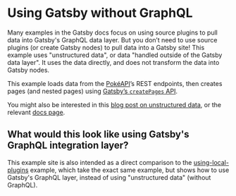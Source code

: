 # Using Gatsby without GraphQL

Many examples in the Gatsby docs focus on using source plugins to pull data into Gatsby's GraphQL data layer. But you don’t need to use source plugins (or create Gatsby nodes) to pull data into a Gatsby site! This example uses "unstructured data", or data "handled outside of the Gatsby data layer". It uses the data directly, and does not transform the data into Gatsby nodes.

This example loads data from the [PokéAPI](https://www.pokeapi.co/)’s REST endpoints, then creates pages (and nested pages) using [Gatsby’s `createPages` API](https://www.gatsbyjs.org/docs/node-apis/#createPages).

You might also be interested in this [blog post on unstructured data](/docs/blog/2018-10-25-using-gatsby-without-graphql/index.md), or the relevant [docs page](https://www.gatsbyjs.org/docs/using-gatsby-without-graphql/).

## What would this look like using Gatsby's GraphQL integration layer?

This example site is also intended as a direct comparison to the [using-local-plugins](../using-local-plugins) example, which take the exact same example, but shows how to use Gatsby's GraphQL layer, instead of using "unstructured data" (without GraphQL).
